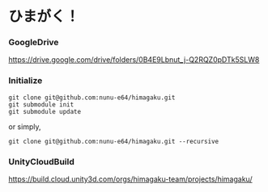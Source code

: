 # ひまがく！

### GoogleDrive
https://drive.google.com/drive/folders/0B4E9Lbnut_j-Q2RQZ0pDTk5SLW8

### Initialize
```
git clone git@github.com:nunu-e64/himagaku.git
git submodule init
git submodule update
```
or simply,
```
git clone git@github.com:nunu-e64/himagaku.git --recursive
```

### UnityCloudBuild
https://build.cloud.unity3d.com/orgs/himagaku-team/projects/himagaku/

